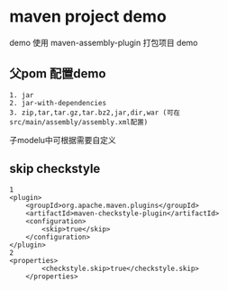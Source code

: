 # maven project demo   
 demo 
使用 maven-assembly-plugin 打包项目 demo      
## 父pom 配置demo    
    1. jar   
    2. jar-with-dependencies    
    3. zip,tar,tar.gz,tar.bz2,jar,dir,war (可在src/main/assembly/assembly.xml配置)    

子modelu中可根据需要自定义


## skip checkstyle 
```
1  
<plugin>
    <groupId>org.apache.maven.plugins</groupId>
    <artifactId>maven-checkstyle-plugin</artifactId>
    <configuration>
        <skip>true</skip>
    </configuration>
</plugin>
2  
<properties>
        <checkstyle.skip>true</checkstyle.skip>
    </properties>
```

